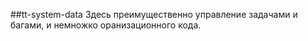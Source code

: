 ##tt-system-data
Здесь преимущественно управление задачами и багами, и немножко оранизационного кода.
